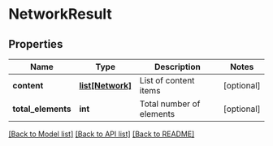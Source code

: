 # NetworkResult

## Properties
Name | Type | Description | Notes
------------ | ------------- | ------------- | -------------
**content** | [**list[Network]**](Network.md) | List of content items | [optional] 
**total_elements** | **int** | Total number of elements | [optional] 

[[Back to Model list]](../README.md#documentation-for-models) [[Back to API list]](../README.md#documentation-for-api-endpoints) [[Back to README]](../README.md)

